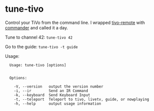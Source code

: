 # tune-tivo

Control your TiVo from the command line. I wrapped [tivo-remote](https://github.com/forty2/tivo-remote) with [commander](https://github.com/tj/commander.js/) and called it a day.

Tune to channel 42: `tune-tivo 42`

Go to the guide: `tune-tivo -t guide`

Usage:

```
  Usage: tune-tivo [options]


  Options:

    -V, --version   output the version number
    -i, --ir        Send an IR Command
    -k, --keyboard  Send Keyboard Input
    -t, --teleport  Teleport to tivo, livetv, guide, or nowplaying
    -h, --help      output usage information
```